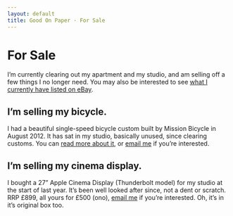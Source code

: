 ```yaml
---
layout: default
title: Good On Paper · For Sale
---
```


# For Sale

I’m currently clearing out my apartment and my studio, and am selling off a few things I no longer need. You may also be interested to see [what I currently have listed on eBay](http://www.ebay.co.uk/usr/andygood).

## I’m selling my bicycle.
I had a beautiful single-speed bicycle custom built by Mission Bicycle in August 2012. It has sat in my studio, basically unused, since clearing customs. You can [read more about it](http://goodonpaper.com/bicycle), or [email me](mailto:andy@goodonpaper.com) if you’re interested.

## I’m selling my cinema display.
I bought a 27” Apple Cinema Display (Thunderbolt model) for my studio at the start of last year. It’s been well looked after since, not a dent or scratch. RRP £899, all yours for £500 (ono), [email me](mailto:andy@goodonpaper.com) if you’re interested. Oh, it’s in it’s original box too.

